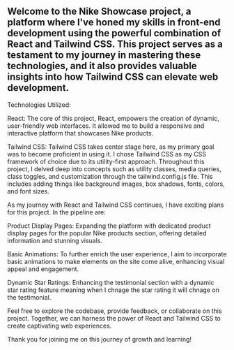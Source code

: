 ## Welcome to the Nike Showcase project, a platform where I've honed my skills in front-end development using the powerful combination of React and Tailwind CSS. This project serves as a testament to my journey in mastering these technologies, and it also provides valuable insights into how Tailwind CSS can elevate web development.

Technologies Utilized:

React: The core of this project, React, empowers the creation of dynamic, user-friendly web interfaces. It allowed me to build a responsive and interactive platform that showcases Nike products.

Tailwind CSS: Tailwind CSS takes center stage here, as my primary goal was to become proficient in using it. I chose Tailwind CSS as my CSS framework of choice due to its utility-first approach. Throughout this project, I delved deep into concepts such as utility classes, media queries, class toggles, and customization through the tailwind.config.js file. This includes adding things like background images, box shadows, fonts, colors, and font sizes.

As my journey with React and Tailwind CSS continues, I have exciting plans for this project. In the pipeline are:

Product Display Pages: Expanding the platform with dedicated product display pages for the popular Nike products section, offering detailed information and stunning visuals.

Basic Animations: To further enrich the user experience, I aim to incorporate basic animations to make elements on the site come alive, enhancing visual appeal and engagement.

Dynamic Star Ratings: Enhancing the testimonial section with a dynamic star rating feature meaning when I chnage the star rating it will chnage on the testimonial.

Feel free to explore the codebase, provide feedback, or collaborate on this project. Together, we can harness the power of React and Tailwind CSS to create captivating web experiences.

Thank you for joining me on this journey of growth and learning!